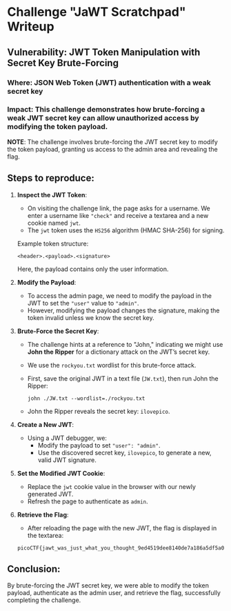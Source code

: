 # Challenge "JaWT Scratchpad" Writeup

## Vulnerability: JWT Token Manipulation with Secret Key Brute-Forcing

### Where: JSON Web Token (JWT) authentication with a weak secret key

### Impact: This challenge demonstrates how brute-forcing a weak JWT secret key can allow unauthorized access by modifying the token payload.

**NOTE**: The challenge involves brute-forcing the JWT secret key to modify the token payload, granting us access to the admin area and revealing the flag.

## Steps to reproduce:

1. **Inspect the JWT Token**:
   - On visiting the challenge link, the page asks for a username. We enter a username like `"check"` and receive a textarea and a new cookie named `jwt`.
   - The `jwt` token uses the `HS256` algorithm (HMAC SHA-256) for signing. 

   Example token structure:

   ```
   <header>.<payload>.<signature>
   ```

   Here, the payload contains only the user information.

2. **Modify the Payload**:
   - To access the admin page, we need to modify the payload in the JWT to set the `"user"` value to `"admin"`.
   - However, modifying the payload changes the signature, making the token invalid unless we know the secret key.

3. **Brute-Force the Secret Key**:
   - The challenge hints at a reference to "John," indicating we might use **John the Ripper** for a dictionary attack on the JWT’s secret key.
   - We use the `rockyou.txt` wordlist for this brute-force attack.

   - First, save the original JWT in a text file (`JW.txt`), then run John the Ripper:

     ```
     john ./JW.txt --wordlist=./rockyou.txt
     ```

   - John the Ripper reveals the secret key: `ilovepico`.

4. **Create a New JWT**:
   - Using a JWT debugger, we:
     - Modify the payload to set `"user": "admin"`.
     - Use the discovered secret key, `ilovepico`, to generate a new, valid JWT signature.

5. **Set the Modified JWT Cookie**:
   - Replace the `jwt` cookie value in the browser with our newly generated JWT.
   - Refresh the page to authenticate as `admin`.

6. **Retrieve the Flag**:
   - After reloading the page with the new JWT, the flag is displayed in the textarea:

   ```
   picoCTF{jawt_was_just_what_you_thought_9ed4519dee8140de7a186a5df5a08d6e}
   ```

## Conclusion:

By brute-forcing the JWT secret key, we were able to modify the token payload, authenticate as the admin user, and retrieve the flag, successfully completing the challenge.
